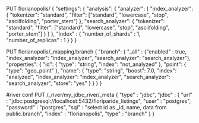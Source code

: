 PUT florianopolis/
{
    "settings": {
        "analysis": {
            "analyzer": {
                "index_analyzer": {
                    "tokenizer": "standard",
                    "filter": ["standard", "lowercase", "stop", "asciifolding", "porter_stem"]
                },
                "search_analyzer": {
                    "tokenizer": "standard",
                    "filter": ["standard", "lowercase", "stop", "asciifolding", "porter_stem"]
                }
            }
        },
        "index" : {
            "number_of_shards" : 1,
            "number_of_replicas" : 1
        }
    }
}

PUT florianopolis/_mapping/branch
{
"branch": {
      "_all" : {"enabled" : true, "index_analyzer": "index_analyzer", "search_analyzer": "search_analyzer"},
      "properties": {
        "id": {
          "type": "string",
          "index": "not_analyzed"
        },
        "point": {
          "type": "geo_point"
        },
        "name": {
          "type": "string",
          "boost": 7.0,
          "index": "analyzed",
          "index_analyzer": "index_analyzer",
          "search_analyzer": "search_analyzer",
          "store": "yes"
        }
      }
    }
}

#river conf
PUT /_river/my_jdbc_river/_meta
{
    "type" : "jdbc",
    "jdbc" : {
        "url" : "jdbc:postgresql://localhost:5432/floriparide_listings",
        "user" : "postgres",
        "password" : "postgres",
        "sql" : "select id as _id, name, data  from public.branch",
        "index" : "florianopolis",
        "type" : "branch"
    }
}